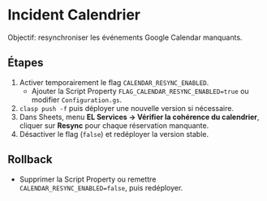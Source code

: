 # Incident Calendrier

Objectif: resynchroniser les événements Google Calendar manquants.

## Étapes
1. Activer temporairement le flag `CALENDAR_RESYNC_ENABLED`.
   - Ajouter la Script Property `FLAG_CALENDAR_RESYNC_ENABLED=true` ou modifier `Configuration.gs`.
2. `clasp push -f` puis déployer une nouvelle version si nécessaire.
3. Dans Sheets, menu **EL Services → Vérifier la cohérence du calendrier**, cliquer sur **Resync** pour chaque réservation manquante.
4. Désactiver le flag (`false`) et redéployer la version stable.

## Rollback
- Supprimer la Script Property ou remettre `CALENDAR_RESYNC_ENABLED=false`, puis redéployer.

